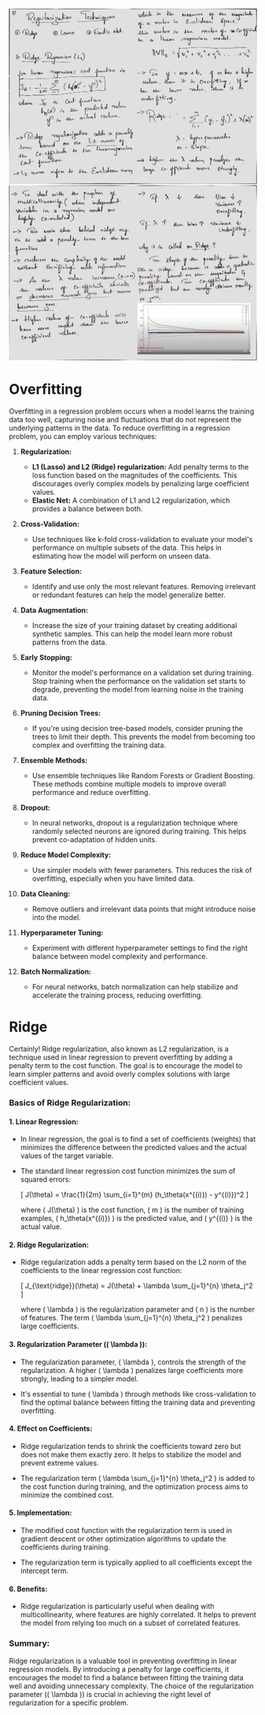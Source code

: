 ![](https://github.com/praj2408/Machine-Learning-Hand-Written-Notes/blob/main/Regression/Ridge%20Regularization%2001.jpg)
![](https://github.com/praj2408/Machine-Learning-Hand-Written-Notes/blob/main/Regression/Ridge%20Regularization%2002.jpg)







# Overfitting
Overfitting in a regression problem occurs when a model learns the training data too well, capturing noise and fluctuations that do not represent the underlying patterns in the data. To reduce overfitting in a regression problem, you can employ various techniques:

1. **Regularization:**
   - **L1 (Lasso) and L2 (Ridge) regularization:** Add penalty terms to the loss function based on the magnitudes of the coefficients. This discourages overly complex models by penalizing large coefficient values.
   - **Elastic Net:** A combination of L1 and L2 regularization, which provides a balance between both.

2. **Cross-Validation:**
   - Use techniques like k-fold cross-validation to evaluate your model's performance on multiple subsets of the data. This helps in estimating how the model will perform on unseen data.

3. **Feature Selection:**
   - Identify and use only the most relevant features. Removing irrelevant or redundant features can help the model generalize better.

4. **Data Augmentation:**
   - Increase the size of your training dataset by creating additional synthetic samples. This can help the model learn more robust patterns from the data.

5. **Early Stopping:**
   - Monitor the model's performance on a validation set during training. Stop training when the performance on the validation set starts to degrade, preventing the model from learning noise in the training data.

6. **Pruning Decision Trees:**
   - If you're using decision tree-based models, consider pruning the trees to limit their depth. This prevents the model from becoming too complex and overfitting the training data.

7. **Ensemble Methods:**
   - Use ensemble techniques like Random Forests or Gradient Boosting. These methods combine multiple models to improve overall performance and reduce overfitting.

8. **Dropout:**
   - In neural networks, dropout is a regularization technique where randomly selected neurons are ignored during training. This helps prevent co-adaptation of hidden units.

9. **Reduce Model Complexity:**
   - Use simpler models with fewer parameters. This reduces the risk of overfitting, especially when you have limited data.

10. **Data Cleaning:**
    - Remove outliers and irrelevant data points that might introduce noise into the model.

11. **Hyperparameter Tuning:**
    - Experiment with different hyperparameter settings to find the right balance between model complexity and performance.

12. **Batch Normalization:**
    - For neural networks, batch normalization can help stabilize and accelerate the training process, reducing overfitting.

# Ridge 
Certainly! Ridge regularization, also known as L2 regularization, is a technique used in linear regression to prevent overfitting by adding a penalty term to the cost function. The goal is to encourage the model to learn simpler patterns and avoid overly complex solutions with large coefficient values.

### Basics of Ridge Regularization:

#### 1. **Linear Regression:**
   - In linear regression, the goal is to find a set of coefficients (weights) that minimizes the difference between the predicted values and the actual values of the target variable.

   - The standard linear regression cost function minimizes the sum of squared errors:

     \[ J(\theta) = \frac{1}{2m} \sum_{i=1}^{m} (h_\theta(x^{(i)}) - y^{(i)})^2 \]

     where \( J(\theta) \) is the cost function, \( m \) is the number of training examples, \( h_\theta(x^{(i)}) \) is the predicted value, and \( y^{(i)} \) is the actual value.

#### 2. **Ridge Regularization:**
   - Ridge regularization adds a penalty term based on the L2 norm of the coefficients to the linear regression cost function:

     \[ J_{\text{ridge}}(\theta) = J(\theta) + \lambda \sum_{j=1}^{n} \theta_j^2 \]

     where \( \lambda \) is the regularization parameter and \( n \) is the number of features. The term \( \lambda \sum_{j=1}^{n} \theta_j^2 \) penalizes large coefficients.

#### 3. **Regularization Parameter (\( \lambda \)):**
   - The regularization parameter, \( \lambda \), controls the strength of the regularization. A higher \( \lambda \) penalizes large coefficients more strongly, leading to a simpler model.

   - It's essential to tune \( \lambda \) through methods like cross-validation to find the optimal balance between fitting the training data and preventing overfitting.

#### 4. **Effect on Coefficients:**
   - Ridge regularization tends to shrink the coefficients toward zero but does not make them exactly zero. It helps to stabilize the model and prevent extreme values.

   - The regularization term \( \lambda \sum_{j=1}^{n} \theta_j^2 \) is added to the cost function during training, and the optimization process aims to minimize the combined cost.

#### 5. **Implementation:**
   - The modified cost function with the regularization term is used in gradient descent or other optimization algorithms to update the coefficients during training.

   - The regularization term is typically applied to all coefficients except the intercept term.

#### 6. **Benefits:**
   - Ridge regularization is particularly useful when dealing with multicollinearity, where features are highly correlated. It helps to prevent the model from relying too much on a subset of correlated features.

### Summary:
Ridge regularization is a valuable tool in preventing overfitting in linear regression models. By introducing a penalty for large coefficients, it encourages the model to find a balance between fitting the training data well and avoiding unnecessary complexity. The choice of the regularization parameter (\( \lambda \)) is crucial in achieving the right level of regularization for a specific problem.
